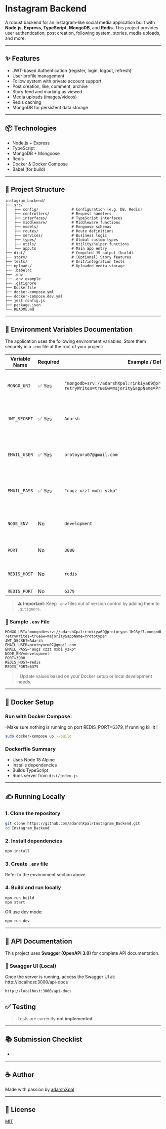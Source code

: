 # Instagram Backend

A robust backend for an Instagram-like social media application built with **Node.js**, **Express**, **TypeScript**, **MongoDB**, and **Redis**. This project provides user authentication, post creation, following system, stories, media uploads, and more.

---

## ✨ Features

- JWT-based Authentication (register, login, logout, refresh)
- User profile management
- Follow system with private account support
- Post creation, like, comment, archive
- Story feed and marking as viewed
- Media uploads (images/videos)
- Redis caching
- MongoDB for persistent data storage

---

## 📦 Technologies

- Node.js + Express
- TypeScript
- MongoDB + Mongoose
- Redis
- Docker & Docker Compose
- Babel (for build)

---

## 📁 Project Structure

```
instagram_backend/
├── src/
│   ├── config/               # Configuration (e.g. DB, Redis)
│   ├── controllers/          # Request handlers
│   ├── interfaces/           # TypeScript interfaces
│   ├── middleware/           # Middleware functions
│   ├── models/               # Mongoose schemas
│   ├── routes/               # Route definitions
│   ├── services/             # Business logic
│   ├── types/                # Global custom types
│   ├── utils/                # Utility/helper functions
│   └── app.ts                # Main app entry
├── dist/                     # Compiled JS output (build)
├── story/                    # (Optional) Story features
├── tests/                    # Unit/integration tests
├── uploads/                  # Uploaded media storage
├── .babelrc
├── .env
├── .env.example
├── .gitignore
├── Dockerfile
├── docker-compose.yml
├── docker-compose.dev.yml
├── jest.config.js
├── package.json
└── README.md

```

---

## 🔐 Environment Variables Documentation

The application uses the following environment variables. Store them securely in a `.env` file at the root of your project:

| Variable Name | Required | Example / Default | Description |
|---------------|----------|-------------------|-------------|
| `MONGO_URI` | ✅ Yes | `"mongodb+srv://adarshXpal:rinkiya69@prototype.1h98yf7.mongodb.net/?retryWrites=true&w=majority&appName=Prototype"` | MongoDB connection string (use your own Atlas URI) |
| `JWT_SECRET` | ✅ Yes | `Adarsh` | Secret key used for JWT signing and verification |
| `EMAIL_USER` | ✅ Yes | `protoyoru07@gmail.com` | Gmail address for sending emails (e.g., reset password) |
| `EMAIL_PASS` | ✅ Yes | `"uugz xzzt mxbi yzkp"` | Gmail App Password (not your real password) |
| `NODE_ENV` | No | `development` | Defines environment (`development` or `production`) |
| `PORT` | No | `3000` | Port on which server runs |
| `REDIS_HOST` | No | `redis` | Redis host, usually `redis` in Docker |
| `REDIS_PORT` | No | `6379` | Redis port |

> ⚠️ **Important**: Keep `.env` files out of version control by adding them to `.gitignore`.

### 📝 Sample `.env` File

```env
MONGO_URI="mongodb+srv://adarshXpal:rinkiya69@prototype.1h98yf7.mongodb.net/?retryWrites=true&w=majority&appName=Prototype"
JWT_SECRET=Adarsh
EMAIL_USER=protoyoru07@gmail.com
EMAIL_PASS="uugz xzzt mxbi yzkp"
NODE_ENV=development
PORT=3000
REDIS_HOST=redis
REDIS_PORT=6379
```

> ℹ️ Update values based on your Docker setup or local development needs.

---

## 🏑 Docker Setup

### Run with Docker Compose:
-Make sure nothing is running on port REDIS_PORT=6379, If running kill it !

```bash
sudo docker-compose up --build
```

### Dockerfile Summary

- Uses Node 18 Alpine
- Installs dependencies
- Builds TypeScript
- Runs server from `dist/index.js`

---

## ✍️ Running Locally

### 1. Clone the repository

```bash
git clone https://github.com/adarshXpal/Instagram_Backend.git
cd Instagram_Backend
```

### 2. Install dependencies

```bash
npm install
```

### 3. Create `.env` file

Refer to the environment section above.

### 4. Build and run locally

```bash
npm run build
npm start
```

OR use dev mode:

```bash
npm run dev
```

---
## 🔹 API Documentation

This project uses **Swagger (OpenAPI 3.0)** for complete API documentation.

### 📘 Swagger UI (Local)

Once the server is running, access the Swagger UI at: http://localhost:3000/api-docs
```bash
http://localhost:3000/api-docs
```


## ✅ Testing

> Tests are currently **not implemented**.

---

## 📚 Submission Checklist

-

---

## ☕ Author

Made with passion by [adarshXpal](https://github.com/adarshXpal)

---

## 🌟 License

[MIT](LICENSE)

